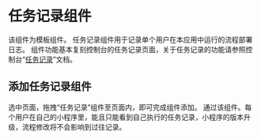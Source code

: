 # 任务记录组件
该组件为模板组件。
任务记录组件用于记录单个用户在本应用中运行的流程部署日志。
组件功能基本复刻控制台的任务记录页面，关于任务记录的功能请参照控制台“[任务记录](../../../../Console/job/manageJob.md)”文档。

## 添加任务记录组件
选中页面，拖拽“任务记录”组件至页面内，即可完成组件添加。
通过该组件。每个用户在自己的小程序里，能且只能看到自己执行的任务记录，小程序的版本升级，流程修改将不会影响到过往记录。
